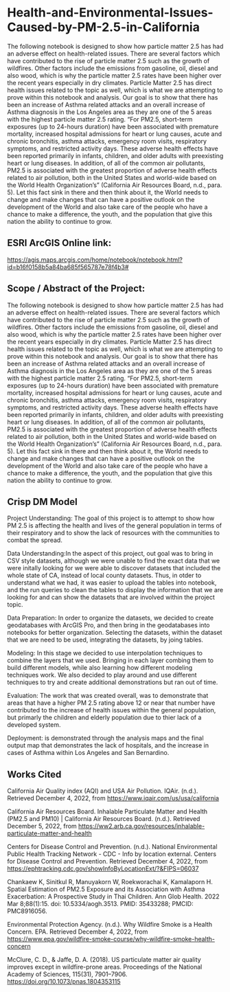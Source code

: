 # Health-and-Environmental-Issues-Caused-by-PM-2.5-in-California
The following notebook is designed to show how particle matter 2.5 has had an adverse effect on health-related issues. There are several factors which have contributed to the rise of particle matter 2.5 such as the growth of wildfires. Other factors include the emissions from gasoline, oil, diesel and also wood, which is why the particle matter 2.5 rates have been higher over the recent years especially in dry climates. Particle Matter 2.5 has direct health issues related to the topic as well, which is what we are attempting to prove within this notebook and analysis. Our goal is to show that there has been an increase of Asthma related attacks and an overall increase of Asthma diagnosis in the Los Angeles area as they are one of the 5 areas with the highest particle matter 2.5 rating. “For PM2.5, short-term exposures (up to 24-hours duration) have been associated with premature mortality, increased hospital admissions for heart or lung causes, acute and chronic bronchitis, asthma attacks, emergency room visits, respiratory symptoms, and restricted activity days. These adverse health effects have been reported primarily in infants, children, and older adults with preexisting heart or lung diseases. In addition, of all of the common air pollutants, PM2.5 is associated with the greatest proportion of adverse health effects related to air pollution, both in the United States and world-wide based on the World Health Organization’s” (California Air Resources Board, n.d., para. 5). Let this fact sink in there and then think about it, the World needs to change and make changes that can have a positive outlook on the development of the World and also take care of the people who have a chance to make a difference, the youth, and the population that give this nation the ability to continue to grow.
## ESRI ArcGIS Online link: 
https://agis.maps.arcgis.com/home/notebook/notebook.html?id=b16f0158b5a84ba685f565787e78f4b3#
## Scope / Abstract of the Project:
The following notebook is designed to show how particle matter 2.5 has had an adverse effect on health-related issues. There are several factors which have contributed to the rise of particle matter 2.5 such as the growth of wildfires. Other factors include the emissions from gasoline, oil, diesel and also wood, which is why the particle matter 2.5 rates have been higher over the recent years especially in dry climates. Particle Matter 2.5 has direct health issues related to the topic as well, which is what we are attempting to prove within this notebook and analysis. Our goal is to show that there has been an increase of Asthma related attacks and an overall increase of Asthma diagnosis in the Los Angeles area as they are one of the 5 areas with the highest particle matter 2.5 rating. “For PM2.5, short-term exposures (up to 24-hours duration) have been associated with premature mortality, increased hospital admissions for heart or lung causes, acute and chronic bronchitis, asthma attacks, emergency room visits, respiratory symptoms, and restricted activity days. These adverse health effects have been reported primarily in infants, children, and older adults with preexisting heart or lung diseases. In addition, of all of the common air pollutants, PM2.5 is associated with the greatest proportion of adverse health effects related to air pollution, both in the United States and world-wide based on the World Health Organization’s” (California Air Resources Board, n.d., para. 5). Let this fact sink in there and then think about it, the World needs to change and make changes that can have a positive outlook on the development of the World and also take care of the people who have a chance to make a difference, the youth, and the population that give this nation the ability to continue to grow.
## Crisp DM Model
Project Understanding: The goal of this project is to attempt to show how PM 2.5 is affecting the health and lives of the general population in terms of their respiratory and to show the lack of resources with the communities to combat the spread.

Data Understanding:In the aspect of this project, out goal was to bring in CSV style datasets, although we were unable to find the exact data that we were initally looking for we were able to discover datasets that included the whole state of CA, instead of local county datasets. Thus, in otder to understand what we had, it was easier to upload the tables into notebook, and the run queries to clean the tables to display the information that we are looking for and can show the datasets that are involved within the project topic.

Data Preparation: In order to organize the datasets, we decided to create geodatabases with ArcGIS Pro, and then bring in the geodatabases into notebooks for better organization. Selecting the datasets, within the dataset that we are need to be used, integrating the datasets, by joing tables.

Modeling: In this stage we decided to use interpolation techniques to combine the layers that we used. Bringing in each layer combing them to build different models, while also learning how different modeling techniques work. We also decided to play around and use different techniques to try and create additional demonstrations but ran out of time.

Evaluation: The work that was created overall, was to demonstrate that areas that have a higher PM 2.5 rating above 12 or near that number have contributed to the increase of health issues within the general population, but primarly the children and elderly population due to thier lack of a developed system.

Deployment: is demonstrated through the analysis maps and the final output map that demonstrates the lack of hospitals, and the increase in cases of Asthma within Los Angeles and San Bernardino.

## Works Cited
California Air Quality index (AQI) and USA Air Pollution. IQAir. (n.d.). Retrieved December 4, 2022, from https://www.iqair.com/us/usa/california

California Air Resources Board. Inhalable Particulate Matter and Health (PM2.5 and PM10) | California Air Resources Board. (n.d.). Retrieved December 5, 2022, from https://ww2.arb.ca.gov/resources/inhalable-particulate-matter-and-health

Centers for Disease Control and Prevention. (n.d.). National Environmental Public Health Tracking Network - CDC - Info by location external. Centers for Disease Control and Prevention. Retrieved December 4, 2022, from https://ephtracking.cdc.gov/showInfoByLocationExt/?&FIPS=06037

Chankaew K, Sinitkul R, Manuyakorn W, Roekworachai K, Kamalaporn H. Spatial Estimation of PM2.5 Exposure and its Association with Asthma Exacerbation: A Prospective Study in Thai Children. Ann Glob Health. 2022 Mar 8;88(1):15. doi: 10.5334/aogh.3513. PMID: 35433288; PMCID: PMC8916056.

Environmental Protection Agency. (n.d.). Why Wildfire Smoke is a Health Concern. EPA. Retrieved December 4, 2022, from https://www.epa.gov/wildfire-smoke-course/why-wildfire-smoke-health-concern

McClure, C. D., & Jaffe, D. A. (2018). US particulate matter air quality improves except in wildfire-prone areas. Proceedings of the National Academy of Sciences, 115(31), 7901–7906. https://doi.org/10.1073/pnas.1804353115
